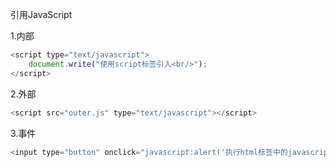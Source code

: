 引用JavaScript

1.内部

```javascript
<script type="text/javascript">
	document.write("使用script标签引入<br/>");
</script>
```

2.外部

```javascript
<script src="outer.js" type="text/javascript"></script>
```

3.事件

```javascript
<input type="button" onclick="javascript:alert('执行html标签中的javascript');" value="写在html标签中" />
```

